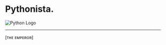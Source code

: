 # Pythonista.
![Python Logo](https://i.stack.imgur.com/iPEsF.png)
______________________________
[ᴛʜᴇ ᴇᴍᴘᴇʀᴏʀ]

